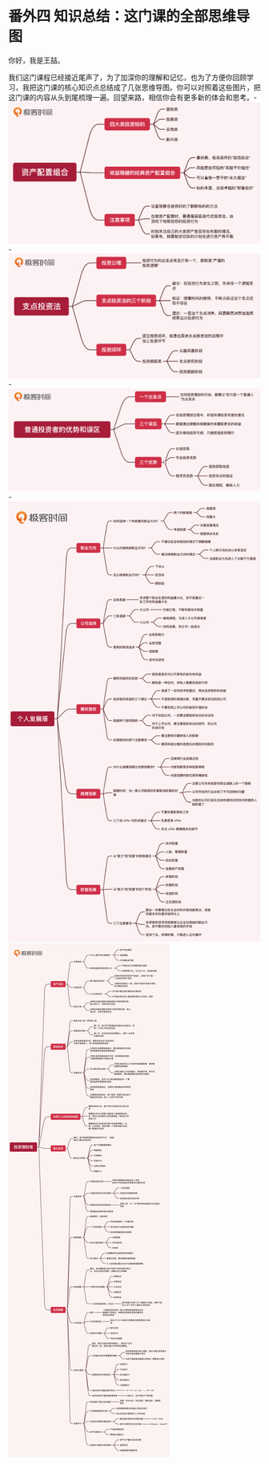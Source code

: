 # 番外四 知识总结：这门课的全部思维导图

你好，我是王喆。

我们这门课程已经接近尾声了，为了加深你的理解和记忆，也为了方便你回顾学习，我把这门课的核心知识点总结成了几张思维导图。你可以对照着这些图片，把这门课的内容从头到尾梳理一遍。回望来路，相信你会有更多新的体会和思考。-
![](assets/002f0b52c1654f34b54d7f36c6b51912.jpg)-
![](assets/3a9e803ab384420db7547c0947644ee0.jpg)-
![](assets/119e99045b444af2a3c9821c873efceb.jpg)-
![](assets/85217911e62642889f895432411cb003.jpg)![](assets/0d5fa77c609044a2aad15ec11ee15feb.jpg)
